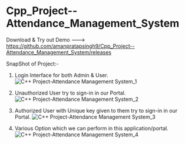 # Cpp_Project--Attendance_Management_System
Download & Try out Demo --->  https://github.com/amanpratapsingh9/Cpp_Project--Attendance_Management_System/releases

SnapShot of Project:-

1) Login Interface for both Admin & User.
![C++ Project-Attendance Management System_1](https://user-images.githubusercontent.com/72128002/128617817-ac50cfdf-34dd-4237-9b75-77d33b287751.jpg)


2) Unauthorized User try to sign-in in our Portal.
![C++ Project-Attendance Management System_2](https://user-images.githubusercontent.com/72128002/128617901-a53c1460-ef46-4ca3-a23c-385737fc673f.jpg)


3) Authorized User with Unique key given to them try to sign-in in our Portal.
![C++ Project-Attendance Management System_3](https://user-images.githubusercontent.com/72128002/128617925-65921c8c-3302-41d2-9282-5752eeb4c6a4.jpg)


4) Various Option which we can perform in this application/portal.
![C++ Project-Attendance Management System_4](https://user-images.githubusercontent.com/72128002/128617858-6671d85e-77d0-4e05-a30f-7ffd64c3ac07.jpg)



